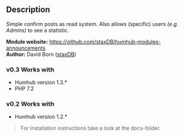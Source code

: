 ## Description

Simple confirm posts as read system.
Also allows (specific) users *(e.g. Admins)* to see a statistic.

__Module website:__ <https://github.com/staxDB/humhub-modules-announcements>  
__Author:__ David Born ([staxDB](https://github.com/staxDB))

### v0.3 Works with
- Humhub version 1.3.*
- PHP 7.2

### v0.2 Works with
- Humhub version 1.2.*

> For installation instructions take a look at the docs-folder.